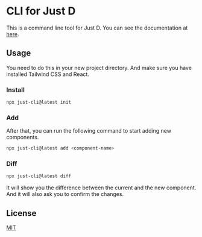 # CLI for Just D
This is a command line tool for Just D. You can see the documentation at [here](https://justd.co/docs/getting-started/installation).

## Usage
You need to do this in your new project directory. And make sure you have installed Tailwind CSS and React.
### Install
```bash
npx just-cli@latest init
```
### Add
After that, you can run the following command to start adding new components.
```bash
npx just-cli@latest add <component-name>
```

### Diff

```bash
npx just-cli@latest diff
```

It will show you the difference between the current and the new component. And it will also ask you to confirm the changes.

## License
[MIT](https://github.com/irsyadadl/justd-cli/blob/main/LICENSE)
